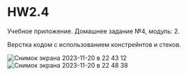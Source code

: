 # HW2.4

Учебное приложение. Домашнее задание №4, модуль: 2.

Верстка кодом с использованием констрейнтов и стеков.


![Снимок экрана 2023-11-20 в 22 43 12](https://github.com/Manohin/HW2.4/assets/111537419/cbe046b0-95a3-4247-9a2d-2e9483443d5b) ![Снимок экрана 2023-11-20 в 22 48 38](https://github.com/Manohin/HW2.4/assets/111537419/c3a98fdd-7152-4a9b-a376-65a32da12ecb)
